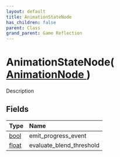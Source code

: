 ```yaml
---
layout: default
title: AnimationStateNode
has_children: false
parent: Class
grand_parent: Game Reflection
---
```

# AnimationStateNode( [ AnimationNode ](/docs/game-reflection/classes/animation_node) )
Description 

## Fields

| Type | Name |
|:-------------|:--------------|
| [bool](/docs/game-reflection/components/bool) | emit_progress_event |
| [float](/docs/game-reflection/components/float) | evaluate_blend_threshold |

